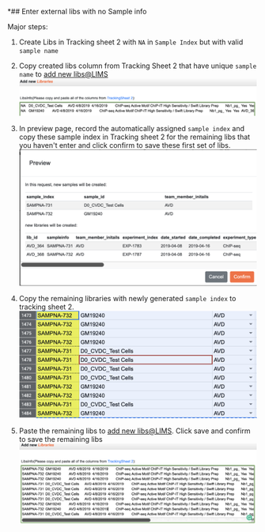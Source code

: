 *## Enter external libs with no Sample info

Major steps:

1. Create Libs in Tracking sheet 2 with `NA` in `Sample Index` but with valid `sample name`

2. Copy created libs column from Tracking Sheet 2 that have unique `sample name` to [add new libs@LIMS](http://epigenomics.sdsc.edu:8000/metadata/libraries/adds/) 
![Select libs with unique sample name.](enter_libs_with_sample_img1.png)

3. In preview page, record the automatically assigned `sample index` and copy  these sample index in Tracking sheet 2 for the remaining libs that you haven't enter and click confirm to save these first set of libs. 
![Copy newly generated sample index in Preview](enter_libs_with_sample_img2.png)

4. Copy the remaining libraries with newly generated `sample index` to tracking sheet 2. 
![Paste the assigned sample index in tracking sheet 2 for the remaining libs](enter_libs_with_sample_img3.png)

5. Paste the remaining libs  to [add new libs@LIMS](http://epigenomics.sdsc.edu:8000/metadata/libraries/adds/).  Click save and confirm to save the remaining libs 
![Paste the remaining libs to lims to save them.](enter_libs_with_sample_img4.png)
